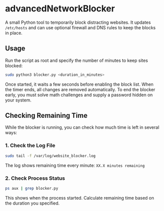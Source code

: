 # advancedNetworkBlocker

A small Python tool to temporarily block distracting websites. It updates `/etc/hosts` and can use optional firewall and DNS rules to keep the blocks in place.

## Usage

Run the script as root and specify the number of minutes to keep sites blocked:

```bash
sudo python3 blocker.py <duration_in_minutes>
```

Once started, it waits a few seconds before enabling the block list. When the timer ends, all changes are removed automatically. To end the blocker early, you must solve math challenges and supply a password hidden on your system.

## Checking Remaining Time

While the blocker is running, you can check how much time is left in several ways:

### 1. Check the Log File
```bash
sudo tail -f /var/log/website_blocker.log
```
The log shows remaining time every minute: `XX.X minutes remaining`

### 2. Check Process Status
```bash
ps aux | grep blocker.py
```
This shows when the process started. Calculate remaining time based on the duration you specified.
